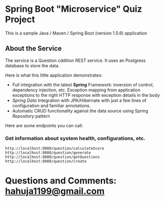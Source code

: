 # Spring Boot "Microservice" Quiz Project

This is a sample Java / Maven / Spring Boot (version 1.5.6) application 


## About the Service

The service is a Question cddition REST service. It uses an Postgress database to store the data.


Here is what this little application demonstrates: 

* Full integration with the latest **Spring** Framework: inversion of control, dependency injection, etc.
 Exception mapping from application exceptions to the right HTTP response with exception details in the body
* *Spring Data* Integration with JPA/Hibernate with just a few lines of configuration and familiar annotations. 
* Automatic CRUD functionality against the data source using Spring *Repository* pattern

Here are some endpoints you can call:

### Get information about system health, configurations, etc.

```
http://localhost:8080/question/calculateScore
http://localhost:8080/question/generate
http://localhost:8080/question/getQuestions
http://localhost:8080/question/create
```



# Questions and Comments: hahuja1199@gmail.com
